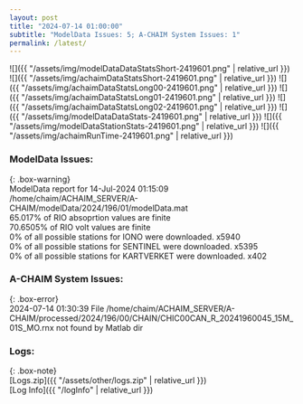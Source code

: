 ```yaml
---
layout: post
title: "2024-07-14 01:00:00"
subtitle: "ModelData Issues: 5; A-CHAIM System Issues: 1"
permalink: /latest/
---
```


![]({{ "/assets/img/modelDataDataStatsShort-2419601.png" | relative_url }})
![]({{ "/assets/img/achaimDataStatsShort-2419601.png" | relative_url }})
![]({{ "/assets/img/achaimDataStatsLong00-2419601.png" | relative_url }})
![]({{ "/assets/img/achaimDataStatsLong01-2419601.png" | relative_url }})
![]({{ "/assets/img/achaimDataStatsLong02-2419601.png" | relative_url }})
![]({{ "/assets/img/modelDataDataStats-2419601.png" | relative_url }})
![]({{ "/assets/img/modelDataStationStats-2419601.png" | relative_url }})
![]({{ "/assets/img/achaimRunTime-2419601.png" | relative_url }})


### ModelData Issues:  
  
{: .box-warning}  
 ModelData report for 14-Jul-2024 01:15:09   
 /home/chaim/ACHAIM_SERVER/A-CHAIM/modelData/2024/196/01/modelData.mat   
 65.017% of RIO absoprtion values are finite   
 70.6505% of RIO volt values are finite   
 0% of all possible stations for IONO were downloaded. x5940   
 0% of all possible stations for SENTINEL were downloaded. x5395   
 0% of all possible stations for KARTVERKET were downloaded. x402   
  
### A-CHAIM System Issues:  
  
{: .box-error}  
2024-07-14 01:30:39 File /home/chaim/ACHAIM_SERVER/A-CHAIM/processed/2024/196/00/CHAIN/CHIC00CAN_R_20241960045_15M_01S_MO.rnx not found by Matlab dir  

### Logs:  
  
{: .box-note}  
[Logs.zip]({{ "/assets/other/logs.zip" | relative_url }})  
[Log Info]({{ "/logInfo" | relative_url }})  
